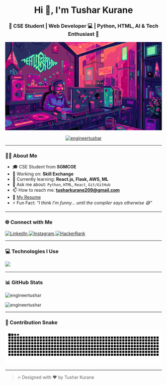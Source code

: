 
<h1 align="center">Hi 👋, I'm Tushar Kurane</h1>
<h3 align="center">🚀 CSE Student | Web Developer 💻 | Python, HTML, AI & Tech Enthusiast 🤖</h3>

<p align="center">
  <img src="https://github.com/engineerTushar/engineerTushar/blob/main/banner.gif?raw=true" alt="Tushar Kurane Banner" />
</p>

<p align="center">
  <a href="https://github.com/engineertushar">
    <img src="https://komarev.com/ghpvc/?username=engineertushar&label=Profile%20views&color=0e75b6&style=flat" alt="engineertushar" />
  </a>
</p>

---

### 🧑‍💻 About Me

- 🎓 CSE Student from **SGMCOE**
- 💼 Working on: **Skill Exchange**
- 🌱 Currently learning: **React.js, Flask, AWS, ML**
- 💬 Ask me about: `Python`, `HTML`, `React`, `Git/GitHub`
- 📫 How to reach me: **tusharkurane209@gmail.com**
- 📄 [My Resume](https://raw.githubusercontent.com/engineertushar/portfolio/main/ResumeTushar.pdf)
- ⚡ Fun Fact: _“I think I'm funny... until the compiler says otherwise 😅”_

---

### 🌐 Connect with Me

<p align="left">
  <a href="https://www.linkedin.com/in/tushar-kurane-11aab1214/" target="_blank">
    <img align="center" src="https://skillicons.dev/icons?i=linkedin" alt="LinkedIn" />
  </a>
  <a href="https://www.instagram.com/__t__k__07/" target="_blank">
    <img align="center" src="https://skillicons.dev/icons?i=instagram" alt="Instagram" />
  </a>
  <a href="https://www.hackerrank.com/profile/tusharkurane209" target="_blank">
    <img align="center" src="https://skillicons.dev/icons?i=hackerrank" alt="HackerRank" />
  </a>
</p>

---

### 💻 Technologies I Use

<p align="left">
  <img src="https://skillicons.dev/icons?i=python,html,css,js,react,bootstrap,java,c,cpp,mysql,git,github,figma" />
</p>

---

### 📊 GitHub Stats

<p align="left">
  <img src="https://github-readme-stats.vercel.app/api/top-langs?username=engineertushar&show_icons=true&locale=en&layout=compact&theme=radical" alt="engineertushar" />
</p>
<p align="left">
  <img src="https://github-readme-stats.vercel.app/api?username=engineertushar&show_icons=true&theme=radical" alt="engineertushar" />
</p>

---

### 🐍 Contribution Snake

<picture>
  <source media="(prefers-color-scheme: dark)" srcset="https://raw.githubusercontent.com/engineertushar/engineertushar/output/github-contribution-grid-snake-dark.svg" />
  <source media="(prefers-color-scheme: light)" srcset="https://raw.githubusercontent.com/engineertushar/engineertushar/output/github-contribution-grid-snake.svg" />
  <img alt="github contribution snake animation" src="https://raw.githubusercontent.com/engineertushar/engineertushar/output/github-contribution-grid-snake.svg" />
</picture>

---

> 🔥 Designed with ❤️ by Tushar Kurane  
